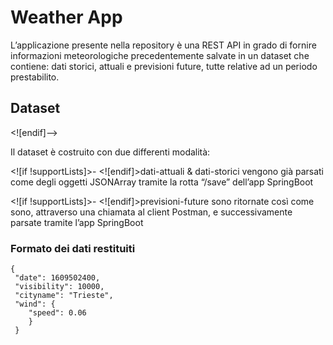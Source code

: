 
<h1 id="weather-app">Weather App</h1>
<p>L’applicazione presente nella repository è una REST API in grado di fornire informazioni meteorologiche precedentemente salvate in un dataset che contiene: dati storici, attuali e previsioni future, tutte relative ad un periodo prestabilito.</p>

## Dataset
<![endif]-->

Il dataset è costruito con due differenti modalità:

<![if !supportLists]>- <![endif]>dati-attuali & dati-storici vengono già parsati come degli oggetti JSONArray tramite la rotta “/save” dell’app SpringBoot

<![if !supportLists]>- <![endif]>previsioni-future sono ritornate così come sono, attraverso una chiamata al client Postman, e successivamente parsate tramite l’app SpringBoot


<h3 id="formato-dei-dati-restituiti">Formato dei dati restituiti</h3>
<pre><code>{
 "date": 1609502400,
 "visibility": 10000,
 "cityname": "Trieste",
 "wind": {
    "speed": 0.06
    }
 }
</code></pre>

<!--stackedit_data:
eyJoaXN0b3J5IjpbLTE2OTg5NDg1NjUsLTE1NTc0NDE3MjUsMj
IzMzIyNDIsMTMxNDc5NDAwMV19
-->